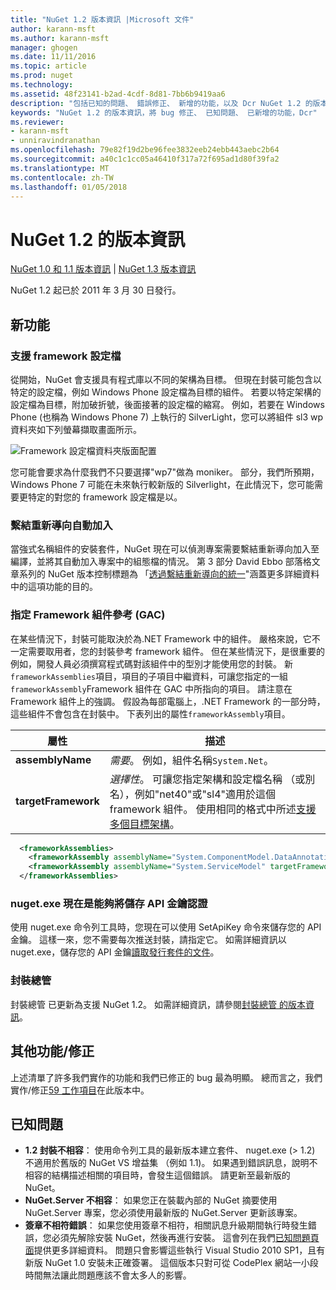 ```yaml
---
title: "NuGet 1.2 版本資訊 |Microsoft 文件"
author: karann-msft
ms.author: karann-msft
manager: ghogen
ms.date: 11/11/2016
ms.topic: article
ms.prod: nuget
ms.technology: 
ms.assetid: 48f23141-b2ad-4cdf-8d81-7bb6b9419aa6
description: "包括已知的問題、 錯誤修正、 新增的功能，以及 Dcr NuGet 1.2 的版本資訊。"
keywords: "NuGet 1.2 的版本資訊，將 bug 修正、 已知問題、 已新增的功能，Dcr"
ms.reviewer:
- karann-msft
- unniravindranathan
ms.openlocfilehash: 79e82f19d2be96fee3832eeb24ebb443aebc2b64
ms.sourcegitcommit: a40c1c1cc05a46410f317a72f695ad1d80f39fa2
ms.translationtype: MT
ms.contentlocale: zh-TW
ms.lasthandoff: 01/05/2018
---
```

# <a name="nuget-12-release-notes"></a>NuGet 1.2 的版本資訊

[NuGet 1.0 和 1.1 版本資訊](../release-notes/nuget-1.1.md) | [NuGet 1.3 版本資訊](../release-notes/nuget-1.3.md)

NuGet 1.2 起已於 2011 年 3 月 30 日發行。

## <a name="new-features"></a>新功能

### <a name="framework-profile-support"></a>支援 framework 設定檔

從開始，NuGet 會支援具有程式庫以不同的架構為目標。 但現在封裝可能包含以特定的設定檔，例如 Windows Phone 設定檔為目標的組件。 若要以特定架構的設定檔為目標，附加破折號，後面接著的設定檔的縮寫。 例如，若要在 Windows Phone (也稱為 Windows Phone 7) 上執行的 SilverLight，您可以將組件 sl3 wp 資料夾如下列螢幕擷取畫面所示。

![Framework 設定檔資料夾版面配置](./media/framework-profile-support.png)

您可能會要求為什麼我們不只要選擇"wp7"做為 moniker。 部分，我們所預期，Windows Phone 7 可能在未來執行較新版的 Silverlight，在此情況下，您可能需要更特定的對您的 framework 設定檔是以。

### <a name="automatically-add-binding-redirects"></a>繫結重新導向自動加入

當強式名稱組件的安裝套件，NuGet 現在可以偵測專案需要繫結重新導向加入至編譯，並將其自動加入專案中的組態檔的情況。 第 3 部分 David Ebbo 部落格文章系列的 NuGet 版本控制標題為 「[透過繫結重新導向的統一](http://blog.davidebbo.com/2011/01/nuget-versioning-part-3-unification-via.html)"涵蓋更多詳細資料中的這項功能的目的。

<a name="framework-assembly-refs"></a>

### <a name="specifying-framework-assembly-references-gac"></a>指定 Framework 組件參考 (GAC)

在某些情況下，封裝可能取決於為.NET Framework 中的組件。 嚴格來說，它不一定需要取用者，您的封裝參考 framework 組件。 但在某些情況下，是很重要的例如，開發人員必須撰寫程式碼對該組件中的型別才能使用您的封裝。 新`frameworkAssemblies`項目，項目的子項目中繼資料，可讓您指定的一組`frameworkAssembly`Framework 組件在 GAC 中所指向的項目。 請注意在 Framework 組件上的強調。
假設為每部電腦上，.NET Framework 的一部分時，這些組件不會包含在封裝中。 下表列出的屬性`frameworkAssembly`項目。


|屬性 |描述|
|----------------|-----------|
|**assemblyName**|*需要*。 例如，組件名稱`System.Net`。|
|**targetFramework**|*選擇性*。 可讓您指定架構和設定檔名稱 （或別名），例如"net40"或"sl4"適用於這個 framework 組件。 使用相同的格式中所述[支援多個目標架構](../create-packages/supporting-multiple-target-frameworks.md)。|

```xml
  <frameworkAssemblies>
    <frameworkAssembly assemblyName="System.ComponentModel.DataAnnotations" targetFramework="net40" />
    <frameworkAssembly assemblyName="System.ServiceModel" targetFramework="net40" />
  </frameworkAssemblies>
```

### <a name="nugetexe-now-is-able-to-store-api-key-credentials"></a>nuget.exe 現在是能夠將儲存 API 金鑰認證

使用 nuget.exe 命令列工具時，您現在可以使用 SetApiKey 命令來儲存您的 API 金鑰。 這樣一來，您不需要每次推送封裝，請指定它。 如需詳細資訊以 nuget.exe，儲存您的 API 金鑰[讀取發行套件的文件](../create-packages/publish-a-package.md)。

### <a name="package-explorer"></a>封裝總管
封裝總管 已更新為支援 NuGet 1.2。 如需詳細資訊，請參閱[封裝總管 的版本資訊](http://nuget.codeplex.com/wikipage?title=New%20features%20in%20NuGet%20Package%20Explorer%201.0)。

## <a name="other-featuresfixes"></a>其他功能/修正

上述清單了許多我們實作的功能和我們已修正的 bug 最為明顯。 總而言之，我們實作/修正[59 工作項目](http://nuget.codeplex.com/workitem/list/advanced?keyword=&status=All&type=All&priority=All&release=NuGet%201.2&assignedTo=All&component=All&sortField=Votes&sortDirection=Descending&page=0)在此版本中。

## <a name="known-issues"></a>已知問題

* **1.2 封裝不相容**： 使用命令列工具的最新版本建立套件、 nuget.exe (> 1.2) 不適用於舊版的 NuGet VS 增益集 （例如 1.1)。 如果遇到錯誤訊息，說明不相容的結構描述相關的項目時，會發生這個錯誤。 請更新至最新版的 NuGet。
* **NuGet.Server 不相容**： 如果您正在裝載內部的 NuGet 摘要使用 NuGet.Server 專案，您必須使用最新版的 NuGet.Server 更新該專案。
* **簽章不相符錯誤**： 如果您使用簽章不相符，相關訊息升級期間執行時發生錯誤，您必須先解除安裝 NuGet，然後再進行安裝。 這會列在我們[已知問題頁面](../release-notes/Known-Issues.md)提供更多詳細資料。 問題只會影響這些執行 Visual Studio 2010 SP1，且有新版 NuGet 1.0 安裝未正確簽署。 這個版本只對可從 CodePlex 網站一小段時間無法讓此問題應該不會太多人的影響。